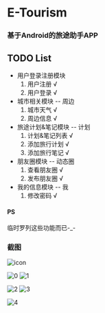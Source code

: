 # E-Tourism
### 基于Android的旅途助手APP

## TODO List
* 用户登录注册模块
	1. 用户注册 √
	2. 用户登录 √
* 城市相关模块 -- 周边
	1. 城市天气 √
	2. 周边信息 √
* 旅途计划&笔记模块 -- 计划
    1. 计划&笔记列表 √
	2. 添加旅行计划 √
	3. 添加旅行笔记 √
* 朋友圈模块 -- 动态圈
	1. 查看朋友圈 √
	2. 发布朋友圈 √
* 我的信息模块 -- 我
    1. 修改密码 √

#### PS
临时罗列这些功能而已-_-

### 截图
![icon](http://ol3hmippr.bkt.clouddn.com/app_icon.png)

![0](http://ol3hmippr.bkt.clouddn.com/tourism_00.png)
![1](http://ol3hmippr.bkt.clouddn.com/tourism_01.png)

![2](http://ol3hmippr.bkt.clouddn.com/tourism_02.png)
![3](http://ol3hmippr.bkt.clouddn.com/tourism_03.png)

![4](http://ol3hmippr.bkt.clouddn.com/tourism_04.png)
